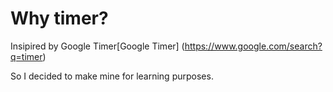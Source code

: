 
# Why timer?

Insipired by Google Timer[Google Timer] (https://www.google.com/search?q=timer)

So I decided to make mine for learning purposes.

